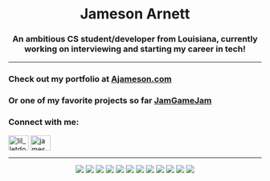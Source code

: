 <h1 align="center">Jameson Arnett</h1>
<h3 align="center">An ambitious CS student/developer from Louisiana, currently working on interviewing and starting my career in tech!</h3>
<hr>

<h3>Check out my portfolio at <a href="http://ajameson.com">Ajameson.com</a></h3>
<h3>Or one of my favorite projects so far <a href="https://jamgamejam.herokuapp.com/index.html">JamGameJam</a></h3>
<h3 align="left">Connect with me:</h3>
<p align="left">
<a href="https://twitter.com/lil_letdown" target="blank"><img align="center" src="https://raw.githubusercontent.com/rahuldkjain/github-profile-readme-generator/master/src/images/icons/Social/twitter.svg" alt="lil_letdown" height="30" width="40" /></a>
<a href="https://linkedin.com/in/jameson-arnett-22a2a2109" target="blank"><img align="center" src="https://raw.githubusercontent.com/rahuldkjain/github-profile-readme-generator/master/src/images/icons/Social/linked-in-alt.svg" alt="jameson-arnett-22a2a2109" height="30" width="40" /></a>
</p>

<hr>
<div align="center">
<img src="https://img.shields.io/badge/HTML5-E34F26?style=for-the-badge&logo=html5&logoColor=white" /> <img src="https://img.shields.io/badge/CSS3-1572B6?style=for-the-badge&logo=css3&logoColor=white" />
<img src="https://img.shields.io/badge/Bootstrap-563D7C?style=for-the-badge&logo=bootstrap&logoColor=white" />
<img src="https://img.shields.io/badge/JavaScript-323330?style=for-the-badge&logo=javascript&logoColor=F7DF1E" />
<img src="https://img.shields.io/badge/React-20232A?style=for-the-badge&logo=react&logoColor=61DAFB" />

<img src="https://img.shields.io/badge/Node.js-339933?style=for-the-badge&logo=nodedotjs&logoColor=white" />
<img src="https://img.shields.io/badge/npm-CB3837?style=for-the-badge&logo=npm&logoColor=white" />
  <img src="https://img.shields.io/badge/Express.js-000000?style=for-the-badge&logo=express&logoColor=white" />
<img src="https://img.shields.io/badge/MongoDB-4EA94B?style=for-the-badge&logo=mongodb&logoColor=white" />
<img src="https://img.shields.io/badge/Heroku-430098?style=for-the-badge&logo=heroku&logoColor=white" />

<img src="https://img.shields.io/badge/Linux-FCC624?style=for-the-badge&logo=linux&logoColor=black" />
<img src="https://img.shields.io/badge/Ubuntu-E95420?style=for-the-badge&logo=ubuntu&logoColor=white" />

</div>


[1.2]: https://i.imgur.com/kgZriRn.png (Twitter!)
[1]: https://twitter.com/Lil_LetDown


